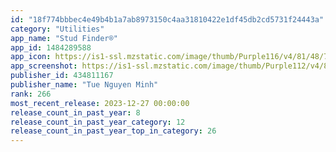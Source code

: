 ```yaml
---
id: "18f774bbbec4e49b4b1a7ab8973150c4aa31810422e1df45db2cd5731f24443a"
category: "Utilities"
app_name: "Stud Finder®"
app_id: 1484289588
app_icon: https://is1-ssl.mzstatic.com/image/thumb/Purple116/v4/81/48/79/8148795e-1e10-b1b4-7673-823dd124e0f9/Metal_Detector-1x_U007emarketing-0-7-0-85-220-0.jpeg/1024x1024bb.png
app_screenshot: https://is1-ssl.mzstatic.com/image/thumb/Purple112/v4/81/3c/ef/813cef24-ede7-f66a-a5e4-849148ed3a1e/ca25c4bd-fe27-41b2-9bad-6a125d56891f_ss1.jpg/1242x2688bb.png
publisher_id: 434811167
publisher_name: "Tue Nguyen Minh"
rank: 266
most_recent_release: 2023-12-27 00:00:00
release_count_in_past_year: 8
release_count_in_past_year_category: 12
release_count_in_past_year_top_in_category: 26
---
```

